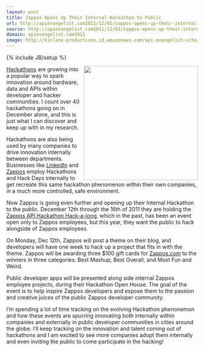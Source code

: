 ```yaml
---
layout: post
title: Zappos Opens Up Their Internal Hackathon to Public
url: http://apievangelist.com2011/12/01/zappos-opens-up-their-internal-hackathon-to-public/
source: http://apievangelist.com2011/12/01/zappos-opens-up-their-internal-hackathon-to-public/
domain: apievangelist.com2011
image: http://kinlane-productions.s3.amazonaws.com/api-evangelist-site/blog/hackathon_is_coming_2.jpg
---
```

{% include JB/setup %}<p>
     <a title="Zappos API Hackathon" href="http://developer.zappos.com/blog/zappos-api-hackathon-hack-long-contest"><img src="http://kinlane-productions.s3.amazonaws.com/api-evangelist/zappos/hackathon_is_coming_2.jpg"  width="300" align="right" /></a>
</p>
<p>
     <a title="Hackathons" href="http://blog.apievangelist.com/events/">Hackathons</a> are growing into a popular way to spark innovation around hardware, data and APIs within developer and hacker communities. I count over 40 hackathons going on in December alone, and this is just what I can discover and keep up with in my research.
</p>
<p>
     Hackathons are also being used by many companies to drive innovation internally between departments. Businesses like <a title="LinkedIn" href="http://blog.linkedin.com/category/linkedin-hackdays/">LinkedIn</a> and <a title="Zappos" href="http://blog.programmableweb.com/2011/07/19/how-zappos-drives-internal-innovation-with-its-public-api/">Zappos</a> employ Hackathons and Hack Days internally to get recreate this same hackathon phenomenon within their own companies, in a much more controlled, safe environment.
</p>
<p>
     Now Zappos is going even further and opening up their Internal Hackathon to the public. December 12th through the 16th of 2011 they are holding the <a title="Zappos API Hackathon" href="http://developer.zappos.com/blog/zappos-api-hackathon-hack-long-contest">Zappos API Hackathon Hack-a-long</a>, which in the past, has been an event open only to Zappos employees, but this year, they want the public to hack alongside of Zappos employees.
</p>
<p>
     On Monday, Dec 12th, Zappos will post a theme on their blog, and developers will have one week to hack up a project that fits in with the theme. Zappos will be awarding three $100 gift cards for <a title="Zappos.com" href="http://www.Zappos.com">Zappos.com</a> to the winners in three categories: Best Mashup, Best Overall, and Most Fun and Weird.
</p>
<p>
     Public developer apps will be presented along side internal Zappos employee projects, during their Hackathon Open House. The goal of the event is to help inspire Zappos developers and expose them to the passion and creative juices of the public Zappos developer community.
</p>
<p>
     I’m spending a lot of time tracking on the evolving Hackathon phenonemon and how these events are spurring innovating both internally within companies and externally in public developer communities in cities around the globe. I’ll keep tracking on the innovation and talent coming out of hackathons and I am excited to see more companies adopt them internally and even inviting the public to come participate in the hacking!
</p>

